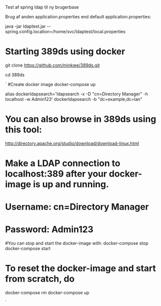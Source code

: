 Test af spring ldap til ny brugerbase

Brug af anden application.properties end default application.properties:

java -jar ldaptest.jar --spring.config.location=/home/svc/ldaptest/local.properties

# Starting 389ds using docker

git clone https://github.com/minkwe/389ds.git

cd 389ds

`
#Create docker image
docker-compose up

alias dockerldapsearch='ldapsearch -x -D "cn=Directory Manager" -h localhost -w Admin123'
dockerldapsearch -b "dc=example,dc=lan"
 
# You can also browse in 389ds using this tool:
http://directory.apache.org/studio/download/download-linux.html

# Make a LDAP connection to localhost:389 after your docker-image is up and running.

# Username:    cn=Directory Manager

# Password:         Admin123

#You can stop and start the docker-image with:
docker-compose stop
docker-compose start


# To reset the docker-image and start from scratch, do
docker-compose rm
docker-compose up

`
